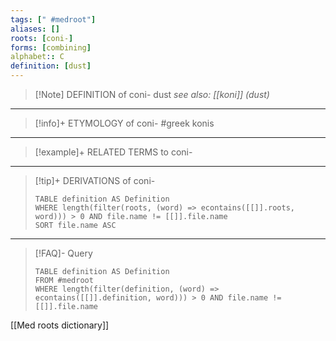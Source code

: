 ```yaml
---
tags: [" #medroot"]
aliases: []
roots: [coni-]
forms: [combining]
alphabet:: C
definition: [dust]
---
```

>[!Note] DEFINITION of coni-
>dust
>*see also: [[koni]] (dust)*
_____
>[!info]+ ETYMOLOGY of coni-
>#greek konis
_____
>[!example]+ RELATED TERMS to coni-
>
_____
>[!tip]+ DERIVATIONS of coni-
>```dataview
>TABLE definition AS Definition 
>WHERE length(filter(roots, (word) => econtains([[]].roots, word))) > 0 AND file.name != [[]].file.name
>SORT file.name ASC
>```
_____
>[!FAQ]- Query
>```dataview
>TABLE definition AS Definition
>FROM #medroot
>WHERE length(filter(definition, (word) => econtains([[]].definition, word))) > 0 AND file.name != [[]].file.name
>```

[[Med roots dictionary]]